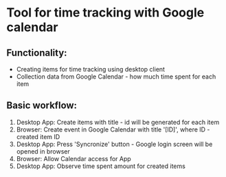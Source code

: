 Tool for time tracking with Google calendar
============================================

Functionality:
--------------

  - Creating items for time tracking using desktop client
  - Collection data from Google Calendar - how much time spent for each item

Basic workflow:
---------------

  1. Desktop App: Create items with title - id will be generated for each item
  2. Browser: Create event in Google Calendar with title '[ID]', where ID - created item ID
  3. Desktop App: Press 'Syncronize' button - Google login screen will be opened in browser
  4. Browser: Allow Calendar access for App
  5. Desktop App: Observe time spent amount for created items
